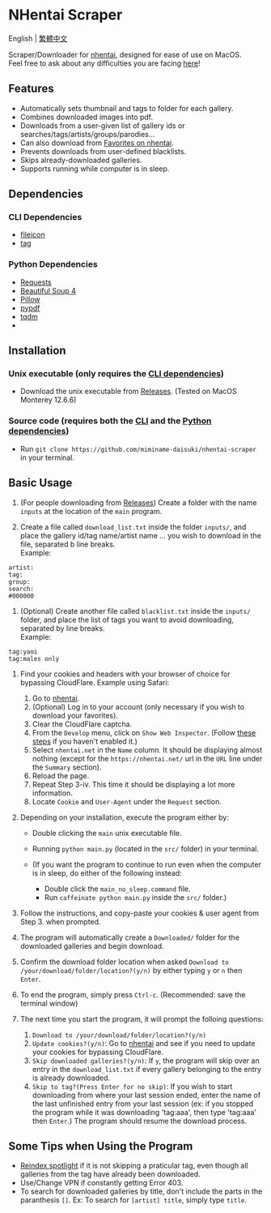 # NHentai Scraper
English | [繁體中文](https://github.com/miminame-daisuki/nhentai-scraper/blob/main/README_zh-TW.md)

Scraper/Downloader for [nhentai](https://nhentai.net), designed for ease of use on MacOS.\
Feel free to ask about any difficulties you are facing [here](https://github.com/miminame-daisuki/nhentai-scraper/issues)!

## Features
- Automatically sets thumbnail and tags to folder for each gallery.
- Combines downloaded images into pdf.
- Downloads from a user-given list of gallery ids or searches/tags/artists/groups/parodies...
- Can also download from [Favorites on nhentai](https://nhentai.net/favorites/).
- Prevents downloads from user-defined blacklists.
- Skips already-downloaded galleries.
- Supports running while computer is in sleep.

## Dependencies
### CLI Dependencies
- [fileicon](https://github.com/mklement0/fileicon)
- [tag](https://github.com/jdberry/tag)

### Python Dependencies
- [Requests](https://pypi.org/project/requests/)
- [Beautiful Soup 4](https://pypi.org/project/beautifulsoup4/)
- [Pillow](https://pypi.org/project/pillow/)
- [pypdf](https://pypi.org/project/pypdf/)
- [tqdm](https://github.com/tqdm/tqdm)
-

## Installation
### Unix executable (only requires the [CLI dependencies](#cli-dependencies))
- Download the unix executable from [Releases](https://github.com/miminame-daisuki/nhentai-scraper/releases). (Tested on MacOS Monterey 12.6.6)
### Source code (requires both the [CLI](#cli-dependencies) and the [Python dependencies](#python-dependencies))
- Run `git clone https://github.com/miminame-daisuki/nhentai-scraper` in your terminal.

## Basic Usage
1. (For people downloading from [Releases](https://github.com/miminame-daisuki/nhentai-scraper/releases)) Create a folder with the name `inputs` at the location of the `main` program.

1. Create a file called `download_list.txt` inside the folder `inputs/`, and place the gallery id/tag name/artist name ... you wish to download in the file, separated b line breaks.\
Example:
```
artist:
tag:
group:
search:
#000000
```

1. (Optional) Create another file called `blacklist.txt` inside the `inputs/` folder, and place the list of tags you want to avoid downloading, separated by line breaks.\
Example:
```
tag:yaoi
tag:males only
```

1. Find your cookies and headers with your browser of choice for bypassing CloudFlare.
Example using Safari:
    1. Go to [nhentai](https://nhentai.net).
    1. (Optional) Log in to your account (only necessary if you wish to download your favorites).
    1. Clear the CloudFlare captcha.
    1. From the `Develop` menu, click on `Show Web Inspector`. (Follow [these steps](https://developer.apple.com/documentation/safari-developer-tools/enabling-developer-features) if you haven't enabled it.)
    1. Select `nhentai.net` in the `Name` column. It should be displaying almost nothing (except for the `https://nhentai.net/` url in the `URL` line under the `Summary` section).
    1. Reload the page.
    1. Repeat Step 3-iv. This time it should be displaying a lot more information.
    1. Locate `Cookie` and `User-Agent` under the `Request` section.

1. Depending on your installation, execute the program either by:
    - Double clicking the `main` unix executable file.
    - Running `python main.py` (located in the `src/` folder) in your terminal.

    - (If you want the program to continue to run even when the computer is in sleep, do either of the following instead:
        - Double click the `main_no_sleep.command` file. 
        - Run `caffeinate python main.py` inside the `src/` folder.)

1. Follow the instructions, and copy-paste your cookies & user agent from Step 3. when prompted.

1. The program will automatically create a `Downloaded/` folder for the downloaded galleries and begin download.

1. Confirm the download folder location when asked `Download to /your/download/folder/location?(y/n)` by either typing `y` or `n` then `Enter`.

1. To end the program, simply press `Ctrl-c`. (Recommended: save the terminal window)

1. The next time you start the program, it will prompt the folloing questions:
    1. `Download to /your/download/folder/location?(y/n)`
    1. `Update cookies?(y/n)`: Go to [nhentai](https://nhentai.net) and see if you need to update your cookies for bypassing CloudFlare.
    1. `Skip downloaded galleries?(y/n)`: If `y`, the program will skip over an entry in the `download_list.txt` if every gallery belonging to the entry is already downloaded.
    1. `Skip to tag?(Press Enter for no skip)`: If you wish to start downloading from where your last session ended, enter the name of the last unfinished entry from your last session (ex: if you stopped the program while it was downloading 'tag:aaa', then type 'tag:aaa' then `Enter`.)
    The program should resume the download process.

## Some Tips when Using the Program
- [Reindex spotlight](https://support.apple.com/en-us/102321) if it is not skipping a praticular tag, even though all galleries from the tag have already been downloaded. 
- Use/Change VPN if constantly getting Error 403.
- To search for downloaded galleries by title, don't include the parts in the paranthesis `[]`. Ex: To search for `[artist] title`, simply type `title`.

